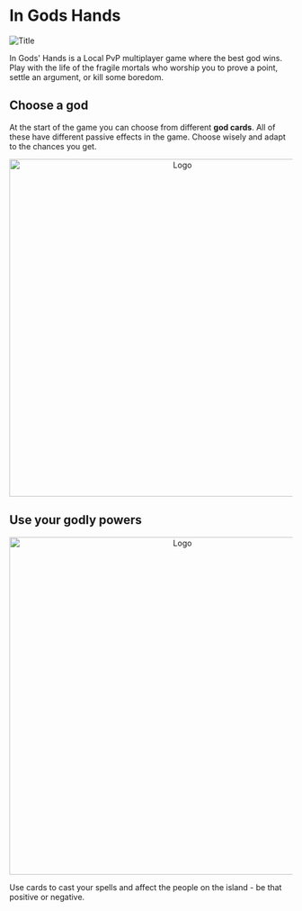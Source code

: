 # In Gods Hands

![Title](https://user-images.githubusercontent.com/31854308/219776035-36e5d38c-53eb-4dd0-9c90-16e2fd858c2e.png)

In Gods' Hands is a  Local PvP multiplayer game where the best god wins. Play with the life of the fragile mortals who worship you to prove a point, settle an argument, or kill some boredom.

<h2> Choose a god </h2>
At the start of the game you can choose from different <b>god cards</b>. All of these have different passive effects in the game. Choose wisely and adapt to the chances you get.

<p align="center">
<img src="https://user-images.githubusercontent.com/31854308/219780446-1923f065-4364-49fc-9fec-3a77ccc7a900.png" alt="Logo" width="600" height="600">
</p>

<h2> Use your godly powers </h2>
<p align="center">
<img src="[https://user-images.githubusercontent.com/31854308/219780446-1923f065-4364-49fc-9fec-3a77ccc7a900.png](https://user-images.githubusercontent.com/31854308/219777796-4439fabd-7b7e-4e9c-996b-e5a4c9dae244.png)" alt="Logo" width="600" height="600">
</p>
Use cards to cast your spells and affect the people on the island -  be that positive or negative.

